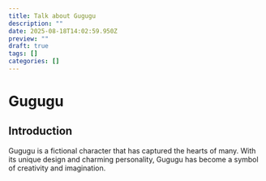 ```yaml
---
title: Talk about Gugugu
description: ""
date: 2025-08-18T14:02:59.950Z
preview: ""
draft: true
tags: []
categories: []
---
```

# Gugugu
## Introduction
Gugugu is a fictional character that has captured the hearts of many. With its unique design and charming personality, Gugugu has become a symbol of creativity and imagination.
